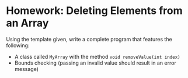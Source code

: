 # Homework: Deleting Elements from an Array

Using the template given, write a complete program that features the following: 
  - A class called `MyArray` with the method `void removeValue(int index)`
  - Bounds checking (passing an invalid value should result in an error message)
